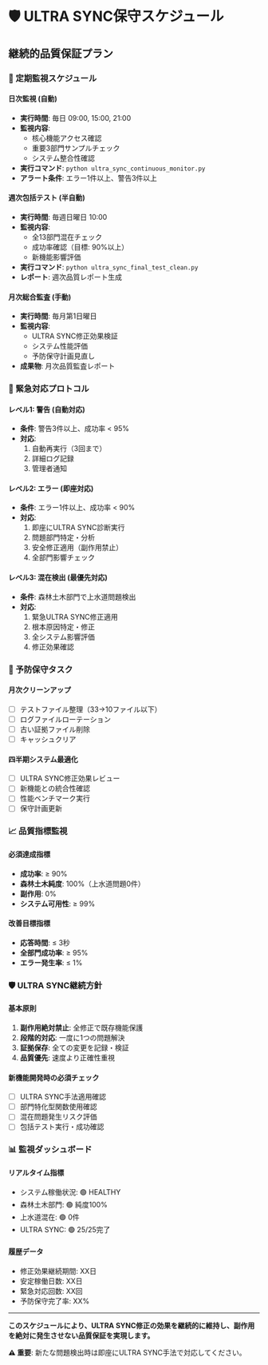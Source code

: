 # 🛡️ ULTRA SYNC保守スケジュール

## 継続的品質保証プラン

### 📅 定期監視スケジュール

#### 日次監視 (自動)
- **実行時間**: 毎日 09:00, 15:00, 21:00
- **監視内容**: 
  - 核心機能アクセス確認
  - 重要3部門サンプルチェック
  - システム整合性確認
- **実行コマンド**: `python ultra_sync_continuous_monitor.py`
- **アラート条件**: エラー1件以上、警告3件以上

#### 週次包括テスト (半自動)  
- **実行時間**: 毎週日曜日 10:00
- **監視内容**:
  - 全13部門混在チェック
  - 成功率確認（目標: 90%以上）
  - 新機能影響評価
- **実行コマンド**: `python ultra_sync_final_test_clean.py`
- **レポート**: 週次品質レポート生成

#### 月次総合監査 (手動)
- **実行時間**: 毎月第1日曜日
- **監視内容**:
  - ULTRA SYNC修正効果検証
  - システム性能評価  
  - 予防保守計画見直し
- **成果物**: 月次品質監査レポート

### 🚨 緊急対応プロトコル

#### レベル1: 警告 (自動対応)
- **条件**: 警告3件以上、成功率 < 95%
- **対応**: 
  1. 自動再実行（3回まで）
  2. 詳細ログ記録
  3. 管理者通知

#### レベル2: エラー (即座対応)
- **条件**: エラー1件以上、成功率 < 90%
- **対応**:
  1. 即座にULTRA SYNC診断実行
  2. 問題部門特定・分析
  3. 安全修正適用（副作用禁止）
  4. 全部門影響チェック

#### レベル3: 混在検出 (最優先対応)
- **条件**: 森林土木部門で上水道問題検出
- **対応**:
  1. 緊急ULTRA SYNC修正適用
  2. 根本原因特定・修正
  3. 全システム影響評価
  4. 修正効果確認

### 🔧 予防保守タスク

#### 月次クリーンアップ
- [ ] テストファイル整理（33→10ファイル以下）
- [ ] ログファイルローテーション
- [ ] 古い証拠ファイル削除
- [ ] キャッシュクリア

#### 四半期システム最適化
- [ ] ULTRA SYNC修正効果レビュー
- [ ] 新機能との統合性確認
- [ ] 性能ベンチマーク実行
- [ ] 保守計画更新

### 📈 品質指標監視

#### 必須達成指標
- **成功率**: ≥ 90%
- **森林土木純度**: 100%（上水道問題0件）
- **副作用**: 0%
- **システム可用性**: ≥ 99%

#### 改善目標指標
- **応答時間**: ≤ 3秒
- **全部門成功率**: ≥ 95%
- **エラー発生率**: ≤ 1%

### 🛡️ ULTRA SYNC継続方針

#### 基本原則
1. **副作用絶対禁止**: 全修正で既存機能保護
2. **段階的対応**: 一度に1つの問題解決
3. **証拠保存**: 全ての変更を記録・検証
4. **品質優先**: 速度より正確性重視

#### 新機能開発時の必須チェック
- [ ] ULTRA SYNC手法適用確認
- [ ] 部門特化型関数使用確認
- [ ] 混在問題発生リスク評価
- [ ] 包括テスト実行・成功確認

### 📊 監視ダッシュボード

#### リアルタイム指標
- システム稼働状況: 🟢 HEALTHY
- 森林土木部門: 🟢 純度100%
- 上水道混在: 🟢 0件
- ULTRA SYNC: 🟢 25/25完了

#### 履歴データ
- 修正効果継続期間: XX日
- 安定稼働日数: XX日  
- 緊急対応回数: XX回
- 予防保守完了率: XX%

---

**このスケジュールにより、ULTRA SYNC修正の効果を継続的に維持し、副作用を絶対に発生させない品質保証を実現します。**

**⚠️ 重要**: 新たな問題検出時は即座にULTRA SYNC手法で対応してください。